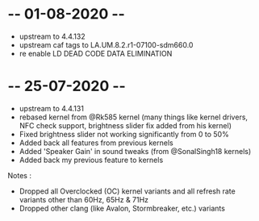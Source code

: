 # -- 01-08-2020 --
* upstream to 4.4.132
* upstream caf tags to LA.UM.8.2.r1-07100-sdm660.0
* re enable LD DEAD CODE DATA ELIMINATION

# -- 25-07-2020 --
* upstream to 4.4.131
* rebased kernel from @Rk585 kernel (many things like kernel drivers, NFC check support, brightness slider fix added from his kernel)
* Fixed brightness slider not working significantly from 0 to 50%
* Added back all features from previous kernels
* Added 'Speaker Gain' in sound tweaks (from @SonalSingh18 kernels)
* Added back my previous feature to kernels

Notes : 
* Dropped all Overclocked (OC) kernel variants and all refresh rate variants other than 60Hz, 65Hz & 71Hz
* Dropped other clang (like Avalon, Stormbreaker, etc.) variants